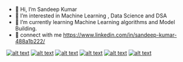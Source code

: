 - 👋 Hi, I’m Sandeep Kumar
- 👀 I’m interested in Machine Learning , Data Science and DSA
- 🌱 I’m currently learning Machine Learning algorithms and Model Building.
- 🚀 connect with me https://www.linkedin.com/in/sandeep-kumar-488a1b222/

<!-- Please don't remove this: Grab your social icons from https://github.com/carlsednaoui/gitsocial -->

<!-- display the social media buttons in your README -->

[![alt text][1.1]][1]
[![alt text][2.1]][2]
[![alt text][3.1]][3]
[![alt text][4.1]][4]
[![alt text][5.1]][5]
[![alt text][6.1]][6]


<!-- links to social media icons -->
<!-- no need to change these -->

<!-- icons with padding -->

[1.1]: (https://tse2.mm.bing.net/th?id=OIP.A_QLZ7Y9nBwaWnkhCbvGmQHaHZ&pid=Api&P=0&h=180)
[2.1]: https://tse2.mm.bing.net/th?id=OIP.SP5AjgaqCwsd1UVtScTD5gHaHa&pid=Api&P=0&h=180
[3.1]: https://tse3.mm.bing.net/th?id=OIP.b5oDvUVU5UVN4cefTJGq3wHaHa&pid=Api&P=0&h=180
[4.1]: https://tse4.mm.bing.net/th?id=OIP.DENauUixUf2DS-VfgKCXlAHaD2&pid=Api&P=0&h=180
[5.1]: https://tse1.mm.bing.net/th?id=OIP.QPOjD2THACoelQZWBmNQPwHaD4&pid=Api&P=0&h=180
[6.1]: https://tse1.mm.bing.net/th?id=OIP.YGMKfBEvia_lF6TyOdbQfwHaHa&pid=Api&P=0&h=180



<!-- links to your social media accounts -->
<!-- update these accordingly -->

[1]: https://instagram.com/sarcastic_sandy_0_0?igshid=NTc4MTIwNjQ2YQ==
[2]: https://www.hackerrank.com/kumarsandeep1102?hr_r=1
[3]: https://www.linkedin.com/in/sandeep-kumar-488a1b222/
[4]: https://leetcode.com/Sandeep_Kumar96674/
[5]: https://www.datacamp.com/portfolio/SandeepKumar0106
[6]: https://www.codingninjas.com/studio/profile/2cb29e1f-7667-49cc-ac64-4a7467107dc6

<!-- Please don't remove this: Grab your social icons from https://github.com/carlsednaoui/gitsocial -->
<!---
sandeepkumar96674/sandeepkumar96674 is a ✨ special ✨ repository because its `README.md` (this file) appears on your GitHub profile.
You can click the Preview link to take a look at your changes.
--->
